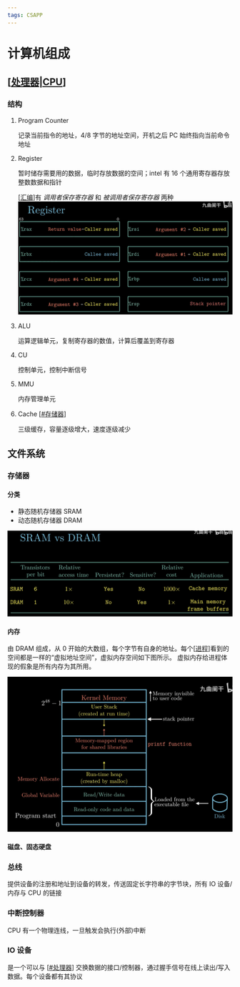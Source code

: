 ```yaml
---
tags: CSAPP
---
```


# 计算机组成

## [[处理器|CPU]]

### 结构

1. Program Counter

   记录当前指令的地址，4/8 字节的地址空间，开机之后 PC 始终指向当前命令地址

2. Register

   暂时储存需要用的数据，临时存放数据的空间；intel 有 16 个通用寄存器存放整数数据和指针

   [[汇编]]有 _调用者保存寄存器_ 和 _被调用者保存寄存器_ 两种
   ![寄存器的作用](../../../attachments/寄存器.png)

3. ALU

   运算逻辑单元，复制寄存器的数值，计算后覆盖到寄存器

4. CU

   控制单元，控制中断信号

5. MMU

   内存管理单元

6. Cache [[#存储器]]

   三级缓存，容量逐级增大，速度逐级减少

## 文件系统

### 存储器

#### 分类

- 静态随机存储器 SRAM
- 动态随机存储器 DRAM

![SRAM&DRAM](../../../attachments/ram.png)

#### 内存

由 DRAM 组成，从 0 开始的大数组，每个字节有自身的地址。每个[[进程]]看到的空间都是一样的“虚拟地址空间”，虚拟内存空间如下图所示。
虚拟内存给进程体现的假象是所有内存为其所用。

![img](../../../attachments/vm.png)

#### 磁盘、固态硬盘

### 总线

提供设备的注册和地址到设备的转发，传送固定长字符串的字节块，所有 IO 设备/内存与 CPU 的链接

### 中断控制器

CPU 有一个物理连线，一旦触发会执行(外部)中断

### IO 设备

是一个可以与 [[#处理器]] 交换数据的接口/控制器，通过握手信号在线上读出/写入数据。每个设备都有其协议

[//begin]: # "Autogenerated link references for markdown compatibility"
[处理器|CPU]: %E5%A4%84%E7%90%86%E5%99%A8.md "处理器体系结构"
[汇编]: ..%2F%E7%A8%8B%E5%BA%8F%E7%9A%84%E7%BB%93%E6%9E%84%2F%E6%B1%87%E7%BC%96.md "程序的机器级表示"
[#存储器]: %E8%AE%A1%E7%AE%97%E6%9C%BA%E7%BB%84%E6%88%90.md "计算机组成"
[进程]: ..%2F..%2Foperating%20system%2F%E8%99%9A%E6%8B%9F%E5%8C%96%2F%E8%BF%9B%E7%A8%8B.md "进程"
[#处理器]: %E8%AE%A1%E7%AE%97%E6%9C%BA%E7%BB%84%E6%88%90.md "计算机组成"
[//end]: # "Autogenerated link references"
